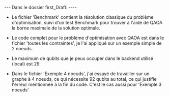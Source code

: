 --- Dans le dossier first_Draft: ----

- Le fichier 'Benchmark' contient la résolution classique du problème d'optimisation, suivi d'un test Benchmark pour trouver à l'aide de QAOA la borne maximale de la solution optimale. 

- Le code complet pour le problème d'optimisation avec QAOA est dans le fichier 'toutes les contraintes', je l'ai appliqué sur un exemple simple de 2 noeuds.

- Le maximum de qubits que je peux occuper dans le backend utilisé (local) est 29

- Dans le fichier 'Exemple 4 noeuds', j'ai essayé de travailler sur un graphe à 4 noeuds, ce qui nécessite 92 qubits au total, ce qui justifie l'erreur mentionnée à la fin du code. C'est le cas aussi pour 'Exemple 3 noeuds'

  
